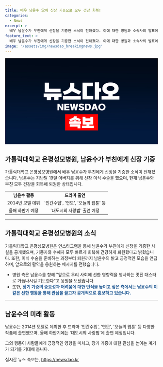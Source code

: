 ```yaml
---
title: 배우 남윤수 父에 신장 기증으로 모두 건강 회복!
categories:
  - News
excerpt: >
  배우 남윤수가 부친에게 신장을 기증한 소식이 전해졌다. 이에 대한 병원과 소속사의 발표에 따르면, 남윤수는 부친을 위해 지난달 19일 신장 이식 수술을 받았으며, 현재 남윤수와 부친은 건강을 회복해 퇴원한 상태이다. 가톨릭대학교 은평성모병원은 이에 대한 소식을 인스타그램을 통해 전하며, 남윤수의 선한 마음과 밝고 긍정적인 모습에 감사의 뜻을 표했다. 이에 대한 응원과 함께, 남윤수의 향후 활약에 대한 기대가 높아지고 있다. 함께해서 한숨결, 행복한 미래를 이야기하는 가족들을 보며 의료진 역시 행복한 순간을 보냈다.  
feature_text: >
  배우 남윤수가 부친에게 신장을 기증한 소식이 전해졌다. 이에 대한 병원과 소속사의 발표에 따르면, 남윤수는 부친을 위해 지난달 19일 신장 이식 수술을 받았으며, 현재 남윤수와 부친은 건강을 회복해 퇴원한 상태이다. 가톨릭대학교 은평성모병원은 이에 대한 소식을 인스타그램을 통해 전하며, 남윤수의 선한 마음과 밝고 긍정적인 모습에 감사의 뜻을 표했다. 이에 대한 응원과 함께, 남윤수의 향후 활약에 대한 기대가 높아지고 있다. 함께해서 한숨결, 행복한 미래를 이야기하는 가족들을 보며 의료진 역시 행복한 순간을 보냈다.  
image: '/assets/img/newsdao_breakingnews.jpg'
---
```


<p><img src="/assets/img/newsdao_breakingnews.jpg" alt="ontimetimes 속보" /></p>

<h2 data-ke-size="size26">가톨릭대학교 은평성모병원, 남윤수가 부친에게 신장 기증</h2>

<p data-ke-size="size16">가톨릭대학교 은평성모병원에서 배우 남윤수가 부친에게 신장을 기증한 소식이 전해졌습니다. 남윤수는 지난달 19일 아버지를 위해 신장 이식 수술을 했으며, 현재 남윤수와 부친 모두 건강을 회복해 퇴원한 상태입니다.</p>

<table>
  <tr>
    <td style="text-align: center; height: 17px;"><b>남윤수 활동</b></td>
    <td style="text-align: center; height: 17px;"><b>드라마 출연</b></td>
  </tr>
  <tr>
    <td style="text-align: center; height: 17px;">2014년 모델 데뷔</td>
    <td style="text-align: center; height: 17px;">'인간수업', '연모', '오늘의 웹툰' 등</td>
  </tr>
  <tr>
    <td style="text-align: center; height: 17px;">올해 하반기 예정</td>
    <td style="text-align: center; height: 17px;">'대도시의 사랑법' 출연 예정</td>
  </tr>
</table>

<hr>

<h2 data-ke-size="size26">가톨릭대학교 은평성모병원의 소식</h2>

<p data-ke-size="size16">가톨릭대학교 은평성모병원은 인스타그램을 통해 남윤수가 부친에게 신장을 기증한 사실을 공개했으며, 기증자와 수혜자 모두 빠르게 회복해 건강하게 퇴원했다고 밝혔습니다. 또한, 이식 수술을 준비하는 과정부터 퇴원까지 남윤수의 밝고 긍정적인 모습을 언급하며, 앞으로의 활약을 응원하는 메시지를 전했습니다.</p>

<ul>
  <li>병원 측은 남윤수를 향해 "앞으로 우리 사회에 선한 영향력을 행사하는 멋진 대스타로 거듭나시길 기도한다"고 응원을 보냈습니다.</li>
  <li>또한, <b><span style="color: #1a5490;">장기 기증의 중요성과 어려움에 대한 인식을 높이고 싶은 측에서는 남윤수의 이 같은 선한 행동을 통해 관심을 끌고자 공개적으로 홍보하고 있습니다.</span></b></li>
</ul>

<hr>

<h2 data-ke-size="size26">남윤수의 미래 활동</h2>

<p data-ke-size="size16">남윤수는 2014년 모델로 데뷔한 후 드라마 '인간수업', '연모', '오늘의 웹툰' 등 다양한 작품에 출연했으며, 올해 하반기에는 '대도시의 사랑법'에 출연 예정입니다.</p>

<p data-ke-size="size16">그의 행동이 사람들에게 긍정적인 영향을 미치고, 장기 기증에 대한 관심을 높이는 계기가 되기를 기대해 봅니다.</p>
실시간 뉴스 속보는, <a href="https://newsdao.kr" rel="dofollow">https://newsdao.kr</a>


